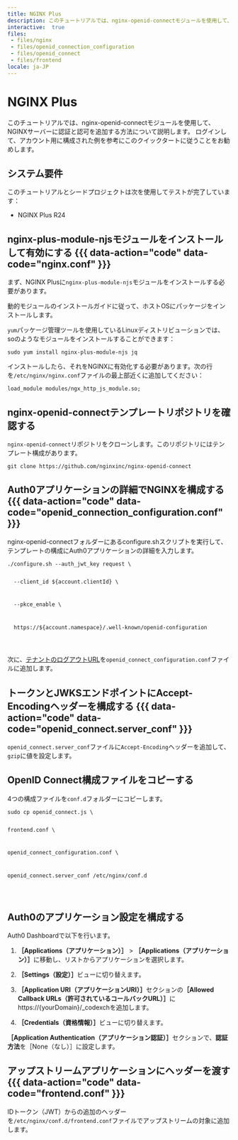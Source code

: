 ```yaml
---
title: NGINX Plus
description: このチュートリアルでは、nginx-openid-connectモジュールを使用して、NGINXサーバーに認証と認可を追加する方法について説明します。
interactive:  true
files:
 - files/nginx
 - files/openid_connection_configuration
 - files/openid_connect
 - files/frontend
locale: ja-JP
---
```


# NGINX Plus


<p>このチュートリアルでは、nginx-openid-connectモジュールを使用して、NGINXサーバーに認証と認可を追加する方法について説明します。 ログインして、アカウント用に構成された例を参考にこのクイックタートに従うことをお勧めします。</p><h2>システム要件</h2><p>このチュートリアルとシードプロジェクトは次を使用してテストが完了しています：</p><ul><li><p>NGINX Plus R24</p></li></ul><p></p><p></p>

## nginx-plus-module-njsモジュールをインストールして有効にする {{{ data-action="code" data-code="nginx.conf" }}}


<p>まず、NGINX Plusに<code>nginx-plus-module-njs</code>モジュールをインストールする必要があります。</p><p>動的モジュールのインストールガイドに従って、ホストOSにパッケージをインストールします。</p><p><code>yum</code>パッケージ管理ツールを使用しているLinuxディストリビューションでは、soのようなモジュールをインストールすることができます：</p><p><code>sudo yum install nginx-plus-module-njs jq</code></p><p>インストールしたら、それをNGINXに有効化する必要があります。次の行を<code>/etc/nginx/nginx.conf</code>ファイルの最上部近くに追加してください：</p><p><code>load_module modules/ngx_http_js_module.so;</code></p>

## nginx-openid-connectテンプレートリポジトリを確認する


<p><code>nginx-openid-connect</code>リポジトリをクローンします。このリポジトリにはテンプレート構成があります。</p><p><code>git clone https://github.com/nginxinc/nginx-openid-connect</code></p>

## Auth0アプリケーションの詳細でNGINXを構成する {{{ data-action="code" data-code="openid_connection_configuration.conf" }}}


<p>nginx-openid-connectフォルダーにあるconfigure.shスクリプトを実行して、テンプレートの構成にAuth0アプリケーションの詳細を入力します。</p><p><pre><code>./configure.sh --auth_jwt_key request \

  --client_id ${account.clientId} \

  --pkce_enable \

  https://${account.namespace}/.well-known/openid-configuration

</code></pre>

</p><p>次に、<a href="/docs/api/authentication#auth0-logout" target="_self" >テナントのログアウトURL</a>を<code>openid_connect_configuration.conf</code>ファイルに追加します。</p>

## トークンとJWKSエンドポイントにAccept-Encodingヘッダーを構成する {{{ data-action="code" data-code="openid_connect.server_conf" }}}


<p><code>openid_connect.server_conf</code>ファイルに<code>Accept-Encoding</code>ヘッダーを追加して、 <code>gzip</code>に値を設定します。</p>

## OpenID Connect構成ファイルをコピーする


<p>4つの構成ファイルを<code>conf.d</code>フォルダーにコピーします。</p><p><pre><code>sudo cp openid_connect.js \ 

   frontend.conf \

   openid_connect_configuration.conf \

   openid_connect.server_conf /etc/nginx/conf.d

</code></pre>

</p>

## Auth0のアプリケーション設定を構成する


<p>Auth0 Dashboardで以下を行います。</p><ol><li><p><b>［Applications（アプリケーション）］</b> &gt; <b>［Applications（アプリケーション）］</b>に移動し、リストからアプリケーションを選択します。</p></li><li><p><b>［Settings（設定）］</b>ビューに切り替えます。</p></li><li><p><b>［Application URI（アプリケーションURI）］</b>セクションの<b>［Allowed Callback URLs（許可されているコールバックURL）］</b>にhttps://{yourDomain}/_codexchを追加します。</p></li><li><p><b>［Credentials（資格情報）］</b>ビューに切り替えます。</p></li></ol><p><b>［Application Authentication（アプリケーション認証）］</b>セクションで、<b>認証方法</b>を［None（なし）］に設定します。</p>

## アップストリームアプリケーションにヘッダーを渡す {{{ data-action="code" data-code="frontend.conf" }}}


<p>IDトークン（JWT）からの追加のヘッダーを<code>/etc/nginx/conf.d/frontend.conf</code>ファイルでアップストリームの対象に追加します。</p>
